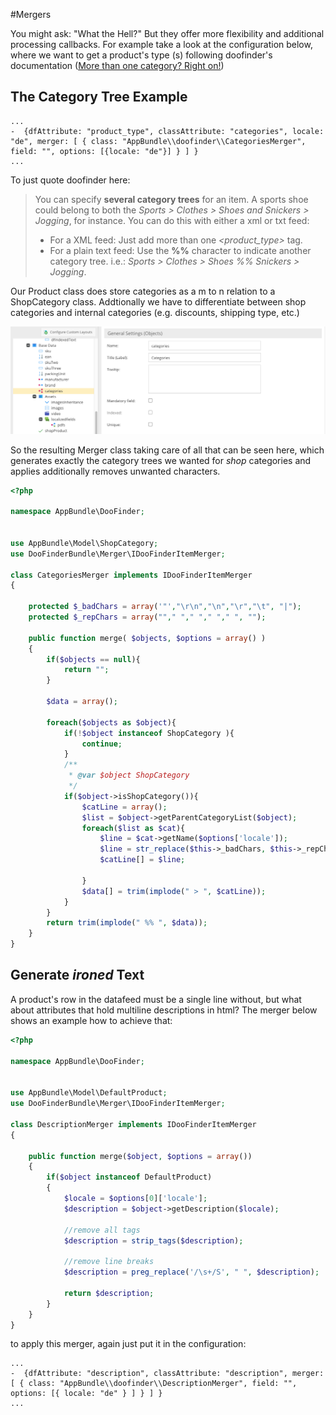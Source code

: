 #Mergers

You might ask: "What the Hell?" But they offer more flexibility and additional processing callbacks. 
For example  take a look at the configuration below, where we want to get a product's type (s) following doofinder's documentation ([More than one category? Right on!](https://www.doofinder.com/support/the-data-feed/the-product-data-feed#more-than-one-category-right-on)) 

## The Category Tree Example

```
...
-  {dfAttribute: "product_type", classAttribute: "categories", locale: "de", merger: [ { class: "AppBundle\\doofinder\\CategoriesMerger", field: "", options: [{locale: "de"}] } ] }
...
```

To just quote doofinder here:

> You can specify **several category trees**  for an item. A sports shoe could belong to both the *Sports > Clothes > Shoes  and Snickers > Jogging*, for instance.  You can do this with either a xml or txt feed:
> * For a XML feed: Just add more than one *<product_type>* tag.
> * For a plain text feed: Use the **%%** character to indicate another category tree. i.e.:  *Sports > Clothes > Shoes %% Snickers > Jogging*.


Our Product class does store categories as a m to n relation to a ShopCategory class. Addtionally we have to differentiate between shop categories and internal categories (e.g. discounts, shipping type, etc.) 

![categories_multiref][multiref]

So the resulting Merger class taking care of all that can be seen here, which generates exactly the category trees we wanted for *shop* categories and applies additionally removes unwanted characters.


````php
<?php

namespace AppBundle\DooFinder;


use AppBundle\Model\ShopCategory;
use DooFinderBundle\Merger\IDooFinderItemMerger;

class CategoriesMerger implements IDooFinderItemMerger
{

    protected $_badChars = array('"',"\r\n","\n","\r","\t", "|");
    protected $_repChars = array(""," "," "," "," ", "");

    public function merge( $objects, $options = array() )
    {
        if($objects == null){
            return "";
        }

        $data = array();

        foreach($objects as $object){
            if(!$object instanceof ShopCategory ){
                continue;
            }
            /**
             * @var $object ShopCategory
             */
            if($object->isShopCategory()){
                $catLine = array();
                $list = $object->getParentCategoryList($object);
                foreach($list as $cat){
                    $line = $cat->getName($options['locale']);
                    $line = str_replace($this->_badChars, $this->_repChars, $line);
                    $catLine[] = $line;

                }
                $data[] = trim(implode(" > ", $catLine));
            }
        }
        return trim(implode(" %% ", $data));
    }
}

````

## Generate *ironed* Text

A product's row in the datafeed must be a single line without, but what about attributes that hold multiline descriptions in html?
The merger below shows an example how to achieve that:  


```php
<?php

namespace AppBundle\DooFinder;


use AppBundle\Model\DefaultProduct;
use DooFinderBundle\Merger\IDooFinderItemMerger;

class DescriptionMerger implements IDooFinderItemMerger
{

    public function merge($object, $options = array())
    {
        if($object instanceof DefaultProduct)
        {
            $locale = $options[0]['locale'];
            $description = $object->getDescription($locale);
            
            //remove all tags
            $description = strip_tags($description);
            
            //remove line breaks
            $description = preg_replace('/\s+/S', " ", $description);           

            return $description;
        }
    }
}

```

to apply this merger, again just put it in the configuration:

```
...
-  {dfAttribute: "description", classAttribute: "description", merger: [ { class: "AppBundle\\doofinder\\DescriptionMerger", field: "", options: [{ locale: "de" } ] } ] }
...
```


<!--image definitions-->
[multiref]: https://github.com/asioso/doofinder/raw/master/documentation/images/categories_multiref.png "multiref"
